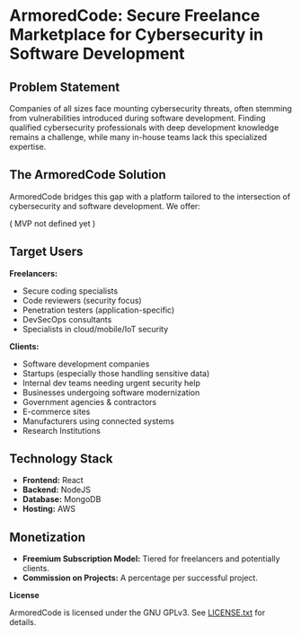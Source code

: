 # **ArmoredCode: Secure Freelance Marketplace for Cybersecurity in Software Development**

## **Problem Statement**

Companies of all sizes face mounting cybersecurity threats, often stemming from vulnerabilities introduced during software development. Finding qualified cybersecurity professionals with deep development knowledge remains a challenge, while many in-house teams lack this specialized expertise.

## **The ArmoredCode Solution**

ArmoredCode bridges this gap with a platform tailored to the intersection of cybersecurity and software development. We offer:

( MVP not defined yet )

## **Target Users**

**Freelancers:**

* Secure coding specialists
* Code reviewers (security focus)
* Penetration testers (application-specific)
* DevSecOps consultants
* Specialists in cloud/mobile/IoT security

**Clients:**

* Software development companies
* Startups (especially those handling sensitive data)
* Internal dev teams needing urgent security help
* Businesses undergoing software modernization 
* Government agencies & contractors
* E-commerce sites
* Manufacturers using connected systems 
* Research Institutions

## **Technology Stack**

* **Frontend:** React
* **Backend:** NodeJS
* **Database:** MongoDB
* **Hosting:** AWS

## **Monetization**

* **Freemium Subscription Model:**  Tiered for freelancers and potentially clients.
* **Commission on Projects:** A percentage per successful project.

**License**

ArmoredCode is licensed under the GNU GPLv3. See [LICENSE.txt](https://github.com/lucasneiva/armoredcode/blob/main/LICENSE) for details.

